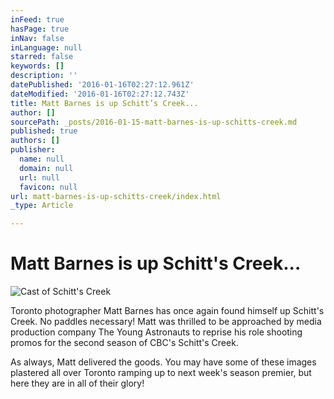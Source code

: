 ```yaml
---
inFeed: true
hasPage: true
inNav: false
inLanguage: null
starred: false
keywords: []
description: ''
datePublished: '2016-01-16T02:27:12.961Z'
dateModified: '2016-01-16T02:27:12.743Z'
title: Matt Barnes is up Schitt’s Creek...
author: []
sourcePath: _posts/2016-01-15-matt-barnes-is-up-schitts-creek.md
published: true
authors: []
publisher:
  name: null
  domain: null
  url: null
  favicon: null
url: matt-barnes-is-up-schitts-creek/index.html
_type: Article

---
```

# Matt Barnes is up Schitt's Creek...
![Cast of Schitt's Creek](https://s3-us-west-2.amazonaws.com/the-grid-img/p/1fc0b5ab019ad95baece6d09c34fdf0e09eeb956.jpg)

Toronto photographer Matt Barnes has once again found himself up Schitt's Creek. No paddles necessary! Matt was thrilled to be approached by media production company The Young Astronauts to reprise his role shooting promos for the second season of CBC's Schitt's Creek. 

As always, Matt delivered the goods. You may have some of these images plastered all over Toronto ramping up to next week's season premier, but here they are in all of their glory!